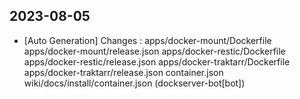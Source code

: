 
## 2023-08-05
 * [Auto Generation] Changes : apps/docker-mount/Dockerfile apps/docker-mount/release.json apps/docker-restic/Dockerfile apps/docker-restic/release.json apps/docker-traktarr/Dockerfile apps/docker-traktarr/release.json container.json wiki/docs/install/container.json (dockserver-bot[bot])
